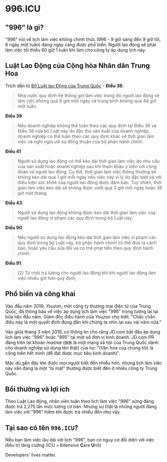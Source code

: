 996.ICU
===

## "996" là gì?

"996" nói về lịch làm việc không chính thức (996 - 9 giờ sáng đến 9 giờ tối, 6 ngày một tuần) đang ngày càng được phổ biến. Người lao động sẽ phải làm việc tối thiểu 60 giờ 1 tuần khi làm cho công ty áp dụng lịch này.

## Luật Lao Động của Cộng hòa Nhân dân Trung Hoa
Trích dẫn từ [Bộ Luật lao Động của Trung Quốc](http://www.china.org.cn/living_in_china/abc/2009-07/15/content_18140508.htm) - 
**Điều 36**:  
> Nhà nước quy định hệ thống giờ làm việc trong đó người lao động sẽ làm việc không quá 8 giờ một ngày và trung bình không quá 44 giờ một tuần.

**Điều 39**
> Nếu doanh nghiệp không thể tuân theo các quy định tại Điều 36 và Điều 38 của bộ Luật này do đặc thù sản xuất của doanh nghiệp, doanh nghiệp có thể tuân theo các quy định khác về thời gian làm việc và nghỉ ngơi với sự đồng thuận của bộ phận hành chính.

**Điều 41**
> Người sử dụng lao động có thể kéo dài thời gian làm việc do nhu cầu của sản xuất hoặc doanh nghiệp sau khi tham khảo ý kiến với công đoàn và người lao động. Cụ thể, thời gian làm việc thông thường sẽ không kéo dài quá 1 giờ mỗi ngày nếu việc này vì lý do đặc biệt và với điều kiện sức khỏe của người lao động được đảm bảo. Tuy nhiên, thời gian làm việc kéo dài sẽ không được vượt quá 3 giờ mỗi ngày hoặc 36 giờ một tháng.

**Điều 43**:  
> Người sử dụng lao động không được kéo dài thời gian làm việc của người lao động vi phạm các quy định trong bộ Luật này.

**Điều 90**:  

> Nếu người sử dụng lao động kéo dài thời gian làm việc vi phạm các quy định trong bộ Luật này, bộ phận hành chính có thể đưa ra cảnh báo, hoặc yêu cầu sửa đổi và có thể phạt tiền theo quy định hành chính.

**Điều 91**:  
> (2) Từ chối trả lương cho người lao động khi khi người lao động làm việc nhiều giờ hơn quy định;

## Phổ biến và công khai

Vào đầu năm 2019, _Youzan_, một công ty thương mại điện tử của Trung Quốc, đã thông báo về việc áp dụng lịch làm việc "996" trong tương lai tại bữa tiệc đầu năm. Giám đốc điều hành của _Youzan_ cho biết: "Chắc chắn điều này là một quyết định đúng đắn khi chúng ta nhìn lại sau vài năm nữa."

Vào giữa tháng 3 năm 2019, có thông tin cho rằng JD.com bắt đầu áp dụng lịch làm việc "996" hoặc "995" tại một số đơn vị kinh doanh. JD.com PR đăng trên tài khoản _maimai_ (`脉脉` là một mạng xã hội của Trung Quốc dành cho doanh nghiệp sử dụng tên thật) của họ: "(Văn hóa của chúng tôi) là cống hiến hết mình (để đạt được mục tiêu kinh doanh)".

Mặc dù gần đây `996` được mọi người biết đến nhiều hơn, nhưng lịch làm việc này vẫn đang là một "bí mật" thường được biết đến ở nhiều công ty Trung Quốc.

## Bồi thường và lợi ích

Theo Luật Lao động, nhân viên tuân theo lịch làm việc "996" xứng đáng được trả 2,275 lần mức lương cơ bản. Nhưng sự thật là những người đang làm việc với "996" hiếm khi được trả nhiều đến như vậy.

## Tại sao có tên `996.ICU`?

Nếu bạn làm việc lâu dài với lịch "996", bạn có nguy cơ đối diện với việc điều trị tăng cường (ICU = **I**ntensive **C**are **U**nit)

Developers' lives matter.
